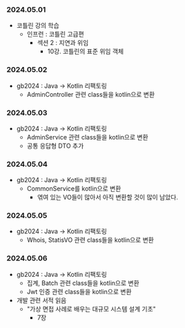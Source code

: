 ### 2024.05.01
- 코틀린 강의 학습
  - 인프런 : 코틀린 고급편
    - 섹션 2 : 지연과 위임
      - 10강. 코틀린의 표준 위임 객체

### 2024.05.02
- gb2024 : Java -> Kotlin 리팩토링
  - AdminController 관련 class들을 kotlin으로 변환

### 2024.05.03
- gb2024 : Java -> Kotlin 리팩토링
  - AdminService 관련 class들을 kotlin으로 변환
  - 공통 응답형 DTO 추가

### 2024.05.04
- gb2024 : Java -> Kotlin 리팩토링
  - CommonService를 kotlin으로 변환
    - 엮여 있는 VO들이 많아서 아직 변환할 것이 많이 남았다.

### 2024.05.05
- gb2024 : Java -> Kotlin 리팩토링
  - Whois, StatisVO 관련 class들을 kotlin으로 변환

### 2024.05.06
- gb2024 : Java -> Kotlin 리팩토링
  - 집계, Batch 관련 class들을 kotlin으로 변환
  - Jwt 인증 관련 class들을 kotlin으로 변환
- 개발 관련 서적 읽음
  - "가상 면접 사례로 배우는 대규모 시스템 설계 기초"
    - 7장
